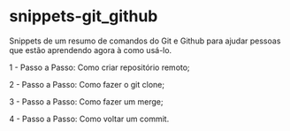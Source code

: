 # snippets-git_github
Snippets de um resumo de comandos do Git e Github para ajudar pessoas que estão aprendendo agora à como usá-lo.

  1 - Passo a Passo: Como criar repositório remoto;
  
  2 - Passo a Passo: Como fazer o git clone;
  
  3 - Passo a Passo: Como fazer um merge;
  
  4 - Passo a Passo: Como voltar um commit.
  
